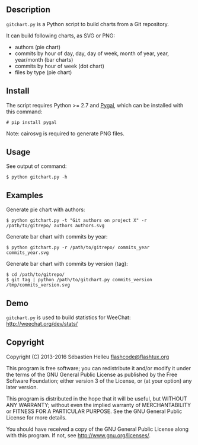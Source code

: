 ## Description

`gitchart.py` is a Python script to build charts from a Git repository.

It can build following charts, as SVG or PNG:

* authors (pie chart)
* commits by hour of day, day, day of week, month of year, year, year/month
  (bar charts)
* commits by hour of week (dot chart)
* files by type (pie chart)

## Install

The script requires Python >= 2.7 and [Pygal](http://pygal.org/), which can be
installed with this command:

    # pip install pygal

Note: cairosvg is required to generate PNG files.

## Usage

See output of command:

    $ python gitchart.py -h

## Examples

Generate pie chart with authors:

    $ python gitchart.py -t "Git authors on project X" -r /path/to/gitrepo/ authors authors.svg

Generate bar chart with commits by year:

    $ python gitchart.py -r /path/to/gitrepo/ commits_year commits_year.svg

Generate bar chart with commits by version (tag):

    $ cd /path/to/gitrepo/
    $ git tag | python /path/to/gitchart.py commits_version /tmp/commits_version.svg

## Demo

`gitchart.py` is used to build statistics for WeeChat: http://weechat.org/dev/stats/

## Copyright

Copyright (C) 2013-2016 Sébastien Helleu <flashcode@flashtux.org>

This program is free software; you can redistribute it and/or modify
it under the terms of the GNU General Public License as published by
the Free Software Foundation; either version 3 of the License, or
(at your option) any later version.

This program is distributed in the hope that it will be useful,
but WITHOUT ANY WARRANTY; without even the implied warranty of
MERCHANTABILITY or FITNESS FOR A PARTICULAR PURPOSE.  See the
GNU General Public License for more details.

You should have received a copy of the GNU General Public License
along with this program.  If not, see <http://www.gnu.org/licenses/>.
